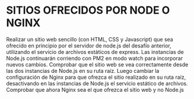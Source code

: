 # SITIOS OFRECIDOS POR NODE O NGINX

Realizar un sitio web sencillo (con HTML, CSS y Javascript) que sea ofrecido en principio por el servidor de node.js del desafío anterior, utilizando el servicio de archivos estáticos de express.
Las instancias de Node.js continuarán corriendo con PM2 en modo watch para incorporar nuevos cambios.
Comprobar que el sitio web se vea correctamente desde las dos instancias de Node.js en su ruta raíz.
Luego cambiar la configuración de Nginx para que ofrezca el sitio realizado en su ruta raíz, desactivando en las instancias de Node.js el servicio estático de archivos.
Comprobar que ahora Nginx sea el que ofrezca el sitio web y no Node.js
